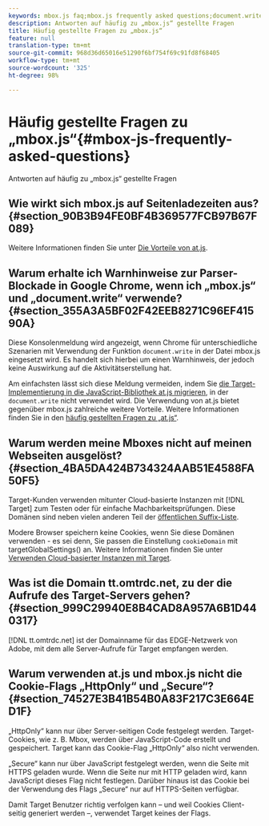 ```yaml
---
keywords: mbox.js faq;mbox.js frequently asked questions;document.write;tt.omtrdc.net;parser blocking
description: Antworten auf häufig zu „mbox.js“ gestellte Fragen
title: Häufig gestellte Fragen zu „mbox.js“
feature: null
translation-type: tm+mt
source-git-commit: 968d36d65016e51290f6bf754f69c91fd8f68405
workflow-type: tm+mt
source-wordcount: '325'
ht-degree: 98%

---
```



# Häufig gestellte Fragen zu „mbox.js“{#mbox-js-frequently-asked-questions}

Antworten auf häufig zu „mbox.js“ gestellte Fragen

## Wie wirkt sich mbox.js auf Seitenladezeiten aus? {#section_90B3B94FE0BF4B369577FCB97B67F089}

Weitere Informationen finden Sie unter [Die Vorteile von at.js](/help/c-implementing-target/c-implementing-target-for-client-side-web/t-mbox-download/c-target-atjs-implementation/target-atjs-implementation.md#benefits).

## Warum erhalte ich Warnhinweise zur Parser-Blockade in Google Chrome, wenn ich „mbox.js“ und „document.write“ verwende? {#section_355A3A5BF02F42EEB8271C96EF41590A}

Diese Konsolenmeldung wird angezeigt, wenn Chrome für unterschiedliche Szenarien mit Verwendung der Funktion `document.write` in der Datei mbox.js eingesetzt wird. Es handelt sich hierbei um einen Warnhinweis, der jedoch keine Auswirkung auf die Aktivitätserstellung hat.

Am einfachsten lässt sich diese Meldung vermeiden, indem Sie  [die Target-Implementierung in die JavaScript-Bibliothek at.js migrieren](/help/c-implementing-target/c-implementing-target-for-client-side-web/t-mbox-download/c-target-atjs-implementation/target-migrate-atjs.md#task_DE55DCE9AC2F49728395665DE1B1E6EA), in der `document.write` nicht verwendet wird. Die Verwendung von at.js bietet gegenüber mbox.js zahlreiche weitere Vorteile. Weitere Informationen finden Sie in den [häufig gestellten Fragen zu „at.js“](/help/c-implementing-target/c-implementing-target-for-client-side-web/c-target-atjs-faq/target-atjs-faq.md#concept_D6EFE8D84A06476DB5ABD494D7E8C769).

## Warum werden meine Mboxes nicht auf meinen Webseiten ausgelöst? {#section_4BA5DA424B734324AAB51E4588FA50F5}

Target-Kunden verwenden mitunter Cloud-basierte Instanzen mit [!DNL Target] zum Testen oder für einfache Machbarkeitsprüfungen. Diese Domänen sind neben vielen anderen Teil der [öffentlichen Suffix-Liste](https://publicsuffix.org/list/public_suffix_list.dat).

Modere Browser speichern keine Cookies, wenn Sie diese Domänen verwenden - es sei denn, Sie passen die Einstellung `cookieDomain` mit targetGlobalSettings() an. Weitere Informationen finden Sie unter [Verwenden Cloud-basierter Instanzen mit Target](/help/c-implementing-target/c-implementing-target-for-client-side-web/c-target-debugging-atjs/targeting-using-cloud-based-instances.md#concept_A2077766948F4EA081CE592D8998F566).

## Was ist die Domain tt.omtrdc.net, zu der die Aufrufe des Target-Servers gehen? {#section_999C29940E8B4CAD8A957A6B1D440317}

[!DNL tt.omtrdc.net] ist der Domainname für das EDGE-Netzwerk von Adobe, mit dem alle Server-Aufrufe für Target empfangen werden.

## Warum verwenden at.js und mbox.js nicht die Cookie-Flags „HttpOnly“ und „Secure“?{#section_74527E3B41B54B0A83F217C3E664ED1F}

„HttpOnly“ kann nur über Server-seitigen Code festgelegt werden. Target-Cookies, wie z. B. Mbox, werden über JavaScript-Code erstellt und gespeichert. Target kann das Cookie-Flag „HttpOnly“ also nicht verwenden.

„Secure“ kann nur über JavaScript festgelegt werden, wenn die Seite mit HTTPS geladen wurde. Wenn die Seite nur mit HTTP geladen wird, kann JavaScript dieses Flag nicht festlegen. Darüber hinaus ist das Cookie bei der Verwendung des Flags „Secure“ nur auf HTTPS-Seiten verfügbar.

Damit Target Benutzer richtig verfolgen kann – und weil Cookies Client-seitig generiert werden –, verwendet Target keines der Flags.
